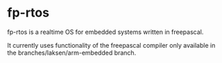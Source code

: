fp-rtos
=======

fp-rtos is a realtime OS for embedded systems written in freepascal.

It currently uses functionality of the freepascal compiler only available in the branches/laksen/arm-embedded branch.